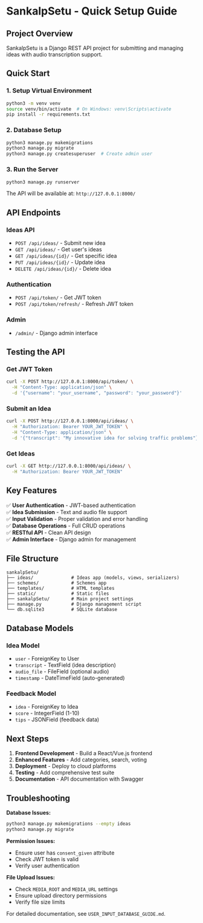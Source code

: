 # SankalpSetu - Quick Setup Guide

## Project Overview
SankalpSetu is a Django REST API project for submitting and managing ideas with audio transcription support.

## Quick Start

### 1. Setup Virtual Environment
```bash
python3 -m venv venv
source venv/bin/activate  # On Windows: venv\Scripts\activate
pip install -r requirements.txt
```

### 2. Database Setup
```bash
python3 manage.py makemigrations
python3 manage.py migrate
python3 manage.py createsuperuser  # Create admin user
```

### 3. Run the Server
```bash
python3 manage.py runserver
```

The API will be available at: `http://127.0.0.1:8000/`

## API Endpoints

### Ideas API
- `POST /api/ideas/` - Submit new idea
- `GET /api/ideas/` - Get user's ideas
- `GET /api/ideas/{id}/` - Get specific idea
- `PUT /api/ideas/{id}/` - Update idea
- `DELETE /api/ideas/{id}/` - Delete idea

### Authentication
- `POST /api/token/` - Get JWT token
- `POST /api/token/refresh/` - Refresh JWT token

### Admin
- `/admin/` - Django admin interface

## Testing the API

### Get JWT Token
```bash
curl -X POST http://127.0.0.1:8000/api/token/ \
  -H "Content-Type: application/json" \
  -d '{"username": "your_username", "password": "your_password"}'
```

### Submit an Idea
```bash
curl -X POST http://127.0.0.1:8000/api/ideas/ \
  -H "Authorization: Bearer YOUR_JWT_TOKEN" \
  -H "Content-Type: application/json" \
  -d '{"transcript": "My innovative idea for solving traffic problems"}'
```

### Get Ideas
```bash
curl -X GET http://127.0.0.1:8000/api/ideas/ \
  -H "Authorization: Bearer YOUR_JWT_TOKEN"
```

## Key Features

✅ **User Authentication** - JWT-based authentication  
✅ **Idea Submission** - Text and audio file support  
✅ **Input Validation** - Proper validation and error handling  
✅ **Database Operations** - Full CRUD operations  
✅ **RESTful API** - Clean API design  
✅ **Admin Interface** - Django admin for management  

## File Structure
```
sankalpSetu/
├── ideas/              # Ideas app (models, views, serializers)
├── schemes/            # Schemes app
├── templates/          # HTML templates
├── static/             # Static files
├── sankalpSetu/        # Main project settings
├── manage.py           # Django management script
└── db.sqlite3          # SQLite database
```

## Database Models

### Idea Model
- `user` - ForeignKey to User
- `transcript` - TextField (idea description)
- `audio_file` - FileField (optional audio)
- `timestamp` - DateTimeField (auto-generated)

### Feedback Model
- `idea` - ForeignKey to Idea
- `score` - IntegerField (1-10)
- `tips` - JSONField (feedback data)

## Next Steps

1. **Frontend Development** - Build a React/Vue.js frontend
2. **Enhanced Features** - Add categories, search, voting
3. **Deployment** - Deploy to cloud platforms
4. **Testing** - Add comprehensive test suite
5. **Documentation** - API documentation with Swagger

## Troubleshooting

**Database Issues:**
```bash
python3 manage.py makemigrations --empty ideas
python3 manage.py migrate
```

**Permission Issues:**
- Ensure user has `consent_given` attribute
- Check JWT token is valid
- Verify user authentication

**File Upload Issues:**
- Check `MEDIA_ROOT` and `MEDIA_URL` settings
- Ensure upload directory permissions
- Verify file size limits

For detailed documentation, see `USER_INPUT_DATABASE_GUIDE.md`.